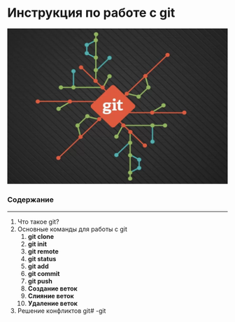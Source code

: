 # Инструкция по работе с git

![git-logo](./assets/img/git.png)

### Cодержание
---
1. Что такое git?
2. Основные команды для работы с git
   1. **git clone**
   2. **git init**
   3. **git remote**
   4. **git status**
   5. **git add**
   6. **git commit**
   7. **git push**
   8. **Создание веток**
   9. **Слияние веток**
   10. **Удаление веток**
3. Решение конфликтов git# -git
